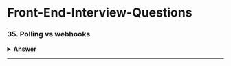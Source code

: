 # Front-End-Interview-Questions

### 35. Polling vs webhooks

<details><summary><b>Answer</b></summary>
<p>

#### 
Polling and webhooks are two different approaches to obtain real-time data updates in software systems. Polling involves repeatedly checking a server or endpoint for updates at specified intervals. While it's straightforward, it can be inefficient and may lead to unnecessary resource usage. In contrast, webhooks enable the server to notify a client whenever there is new data available, reducing the need for constant polling and improving efficiency. Webhooks are more responsive and scalable, making them a preferred choice for real-time applications and reducing network traffic compared to traditional polling mechanisms.

polling is ideal in situations where continuous updates are expected. Like live monitoring dashboards for stock marketing for example.📉 📈
  Here’s to my fresher network.
  **Imagine you're waiting for a package to be delivered to your house:**
  
  1. **Webhooks**:
   - Webhooks are like having a special bell that rings at your door, and the delivery person pushes it whenever they arrive with a package. You don't have to keep checking the door; you'll instantly know when the package is there.
  
  2. **Polling**:
   - Polling is more like you constantly going to the window and looking outside to see if the delivery person is there yet. You might check every few minutes, and if they're not there, you keep checking. It's like you're being more proactive in finding out when the package arrives.

![Mono Repo](./images/1696764940722.gif)     
</p>
</details>

---

